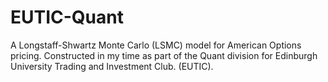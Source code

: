# EUTIC-Quant
A Longstaff-Shwartz Monte Carlo (LSMC) model for American Options pricing. Constructed in my time as part of the Quant division for Edinburgh University Trading and Investment Club. (EUTIC).
